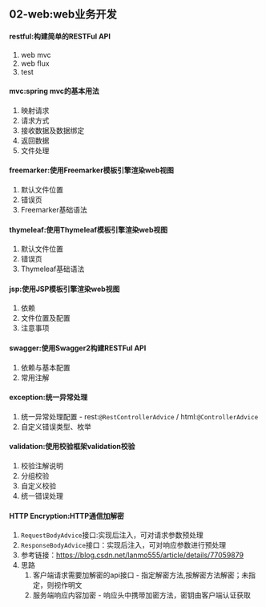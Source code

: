 ## 02-web:web业务开发
#### restful:构建简单的RESTFul API
1. web mvc
1. web flux
1. test

#### mvc:spring mvc的基本用法
1. 映射请求
1. 请求方式
1. 接收数据及数据绑定
1. 返回数据
1. 文件处理

#### freemarker:使用Freemarker模板引擎渲染web视图
1. 默认文件位置
1. 错误页
1. Freemarker基础语法

#### thymeleaf:使用Thymeleaf模板引擎渲染web视图
1. 默认文件位置
1. 错误页
1. Thymeleaf基础语法

#### jsp:使用JSP模板引擎渲染web视图
1. 依赖
1. 文件位置及配置
3. 注意事项

#### swagger:使用Swagger2构建RESTFul API
1. 依赖与基本配置
1. 常用注解

#### exception:统一异常处理
1. 统一异常处理配置 - rest:`@RestControllerAdvice` / html:`@ControllerAdvice`
1. 自定义错误类型、枚举

#### validation:使用校验框架validation校验
1. 校验注解说明
1. 分组校验
1. 自定义校验
1. 统一错误处理

#### HTTP Encryption:HTTP通信加解密
1. `RequestBodyAdvice`接口:实现后注入，可对请求参数预处理
1. `ResponseBodyAdvice`接口：实现后注入，可对响应参数进行预处理
1. 参考链接：https://blog.csdn.net/lanmo555/article/details/77059879
1. 思路
    1. 客户端请求需要加解密的api接口 - 指定解密方法,按解密方法解密；未指定，则视作明文
    1. 服务端响应内容加密 - 响应头中携带加密方法，密钥由客户端认证获取